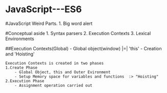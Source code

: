 # JavaScript---ES6


#JavaScript Weird Parts.
	1. Big word alert


#Conceptual aside
	1. Syntax parsers
	2. Execution Contexts
	3. Lexical Environments
	

##Execution Contexts(Global)
	- Global object(window)  |=| 'this'
	- Creation and 'Hoisting'
	
	Execution Contexts is created in two phases
	1.Create Phase
		- Global Object, this and Outer Evironment
		- Setup Memory space for variables and functions  :> "Hoisting"
	2.Execution Phase
		- Assignment operation carried out
	